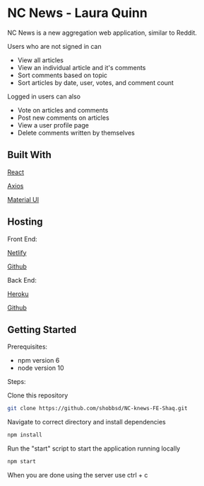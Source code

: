 # NC News - Laura Quinn

NC News is a new aggregation web application, similar to Reddit. 

Users who are not signed in can
- View all articles
- View an individual article and it's comments
- Sort comments based on topic
- Sort articles by date, user, votes, and comment count
  
Logged in users can also
- Vote on articles and comments
- Post new comments on articles
- View a user profile page
- Delete comments written by themselves

## Built With
[React](https://reactjs.org/)

[Axios](https://github.com/axios/axios)

[Material UI](https://material-ui.com/)

## Hosting
Front End:

[Netlify](https://lauraqncnews.netlify.com)

[Github](https://github.com/quinnter/fe_nc_news)

Back End:

[Heroku](https://lauraq-nc-news.herokuapp.com/api/articles)

[Github](https://github.com/quinnter/nc_news)

## Getting Started

Prerequisites:

- npm version 6
- node version 10

Steps:

Clone this repository

```bash
git clone https://github.com/shobbsd/NC-knews-FE-Shaq.git
```
Navigate to correct directory and install dependencies

```bash
npm install
```

Run the "start" script to start the application running locally

```bash
npm start
```

When you are done using the server use ctrl + c


